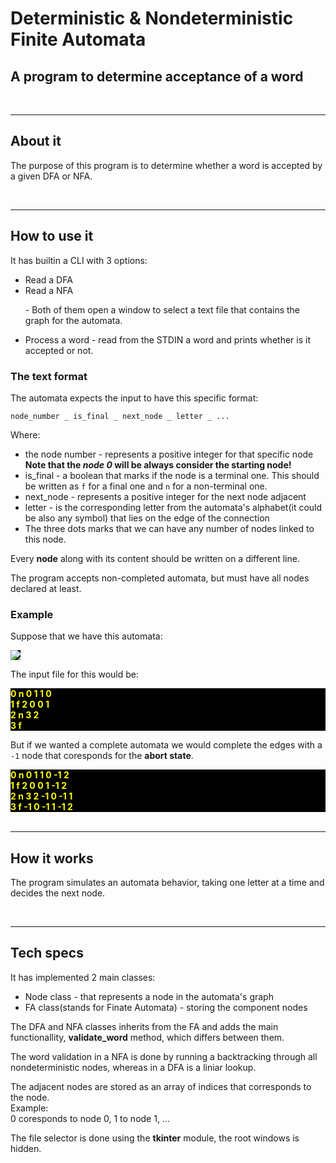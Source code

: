<h1>Deterministic & Nondeterministic Finite Automata</h1>
<h2>A program to determine acceptance of a word</h2>
<!-- <img src='https://user-images.githubusercontent.com/65015373/224038158-8c8de0b7-3be4-4522-8348-cfc1bc4e99ae.png'> -->
<br>
<hr>
<h2>About it</h2>

<p>The purpose of this program is to determine whether a word is accepted by a given DFA or NFA.</p>

<br>
<hr>
<h2>How to use it</h2>

<p>It has builtin a CLI with 3 options: </p>
<ul>
    <li>Read a DFA</li>
    <li>Read a NFA</li>
    <p>- Both of them open a window to select a text file that contains the graph for the automata.</p>
    <li>Process a word - read from the STDIN a word and prints whether is it accepted or not.</li>
</ul>

<h3>The text format</h3>
<p>The automata expects the input to have this specific format: </p>
<code>node_number _ is_final _ next_node _ letter _ ... </code>
<p>Where: </p>
<ul>
    <li>the node number - represents a positive integer for that specific node</li>
    <b>Note that the <i>node 0</i> will be always consider the starting node!</b>
    <li>is_final - a boolean that marks if the node is a terminal one. This should be written as <code>f</code> for a final one and <code>n</code> for a non-terminal one. </li>
    <li>next_node - represents a positive integer for the next node adjacent</li>
    <li>letter - is the corresponding letter from the automata's alphabet(it could be also any symbol) that lies on the edge of the connection</li>
    <li>The three dots marks that we can have any number of nodes linked to this node.</li>
</ul>

<p>Every <b>node</b> along with its content should be written on a different line.</p>
<p>The program accepts non-completed automata, but must have all nodes declared at least.</p>


<h3>Example</h3>

<p>Suppose that we have this automata:</p>
<img src = 'https://user-images.githubusercontent.com/65015373/225073729-e3a79033-3df7-4738-9bc2-fc5f20fec8b2.png' style = "background:black;">

<p>The input file for this would be:</p>

<div style='background:black; color:yellow; font-weight:bold;'>
0 n 0 1 1 0<br>
1 f 2 0 0 1<br>
2 n 3 2<br>
3 f
</div>

<p>But if we wanted a complete automata we would complete the edges with a <code>-1</code> node that coresponds for the <b>abort state</b>.</p>

<div style='background:black; color:yellow; font-weight:bold;'>
0 n 0 1 1 0 -1 2<br>
1 f 2 0 0 1 -1 2<br>
2 n 3 2 -1 0 -1 1<br>
3 f -1 0 -1 1 -1 2
</div>


<br>
<hr>
<h2>How it works</h2>
<p>The program simulates an automata behavior, taking one letter at a time and decides the next node.</p>


<br>
<hr>
<h2>Tech specs</h2>

<p>It has implemented 2 main classes: </p>
<ul>
    <li>Node class - that represents a node in the automata's graph</li>
    <li>FA class(stands for Finate Automata) - storing the component nodes</li>
</ul>

<p>The DFA and NFA classes inherits from the FA and adds the main functionallity, <b>validate_word</b> method, which differs between them.</p>

<p>The word validation in a NFA is done by running a backtracking through all nondeterministic nodes, whereas in a DFA is a liniar lookup.</p>

<p>The adjacent nodes are stored as an array of indices that corresponds to the node.
<br>Example:<br>
0 coresponds to node 0, 1 to node 1, ...</p>


<p>The file selector is done using the <b>tkinter</b> module, the root windows is hidden.</p>
